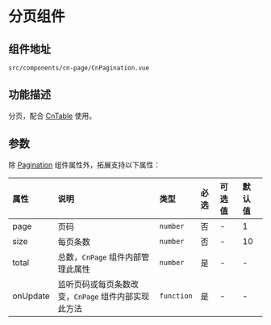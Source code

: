 # 分页组件

## 组件地址

`src/components/cn-page/CnPagination.vue`

## 功能描述

分页，配合 [CnTable](./cn-table.md) 使用。

## 参数

除 [Pagination](https://element-plus.gitee.io/zh-CN/component/pagination.html#%E5%B1%9E%E6%80%A7) 组件属性外，拓展支持以下属性：

|属性|说明|类型|必选|可选值|默认值
|:--|:--|:--|:--|:--|:--
|page|页码|`number`|否|-|1
|size|每页条数|`number`|否|-|10
|total|总数，`CnPage` 组件内部管理此属性|`number`|是|-|-
|onUpdate|监听页码或每页条数改变，`CnPage` 组件内部实现此方法|`function`|是|-|-
